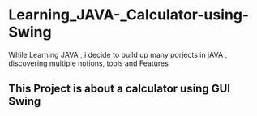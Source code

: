 # Learning_JAVA-_Calculator-using-Swing
While Learning JAVA , i decide to build up many porjects in jAVA , discovering multiple notions, tools and Features 
## This Project is about a calculator using GUI Swing 
